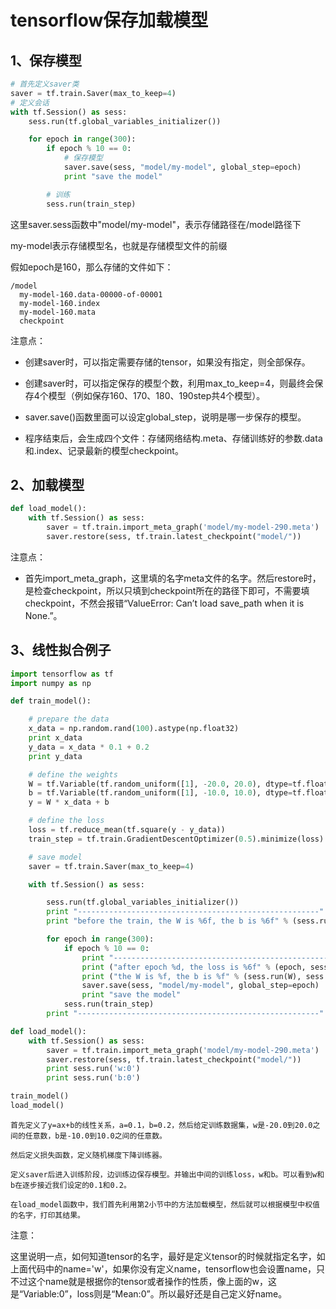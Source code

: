 # tensorflow保存加载模型

## 1、保存模型
```python
# 首先定义saver类
saver = tf.train.Saver(max_to_keep=4)
# 定义会话
with tf.Session() as sess:
    sess.run(tf.global_variables_initializer())

    for epoch in range(300):
        if epoch % 10 == 0:
            # 保存模型
            saver.save(sess, "model/my-model", global_step=epoch)
            print "save the model"

        # 训练
        sess.run(train_step)
```
这里saver.sess函数中"model/my-model"，表示存储路径在/model路径下

my-model表示存储模型名，也就是存储模型文件的前缀

假如epoch是160，那么存储的文件如下：
```
/model
  my-model-160.data-00000-of-00001
  my-model-160.index
  my-model-160.mata
  checkpoint
```
注意点：
- 创建saver时，可以指定需要存储的tensor，如果没有指定，则全部保存。

- 创建saver时，可以指定保存的模型个数，利用max_to_keep=4，则最终会保存4个模型（例如保存160、170、180、190step共4个模型）。

- saver.save()函数里面可以设定global_step，说明是哪一步保存的模型。

- 程序结束后，会生成四个文件：存储网络结构.meta、存储训练好的参数.data和.index、记录最新的模型checkpoint。

## 2、加载模型
```python
def load_model():
    with tf.Session() as sess:
        saver = tf.train.import_meta_graph('model/my-model-290.meta')
        saver.restore(sess, tf.train.latest_checkpoint("model/"))
```

注意点：

- 首先import_meta_graph，这里填的名字meta文件的名字。然后restore时，是检查checkpoint，所以只填到checkpoint所在的路径下即可，不需要填checkpoint，不然会报错“ValueError: Can’t load save_path when it is None.”。

## 3、线性拟合例子
```python
import tensorflow as tf
import numpy as np

def train_model():

    # prepare the data
    x_data = np.random.rand(100).astype(np.float32)
    print x_data
    y_data = x_data * 0.1 + 0.2
    print y_data

    # define the weights
    W = tf.Variable(tf.random_uniform([1], -20.0, 20.0), dtype=tf.float32, name='w')
    b = tf.Variable(tf.random_uniform([1], -10.0, 10.0), dtype=tf.float32, name='b')
    y = W * x_data + b

    # define the loss
    loss = tf.reduce_mean(tf.square(y - y_data))
    train_step = tf.train.GradientDescentOptimizer(0.5).minimize(loss)

    # save model
    saver = tf.train.Saver(max_to_keep=4)

    with tf.Session() as sess:

        sess.run(tf.global_variables_initializer())
        print "------------------------------------------------------"
        print "before the train, the W is %6f, the b is %6f" % (sess.run(W), sess.run(b))

        for epoch in range(300):
            if epoch % 10 == 0:
                print "------------------------------------------------------"
                print ("after epoch %d, the loss is %6f" % (epoch, sess.run(loss)))
                print ("the W is %f, the b is %f" % (sess.run(W), sess.run(b)))
                saver.save(sess, "model/my-model", global_step=epoch)
                print "save the model"
            sess.run(train_step)
        print "------------------------------------------------------"

def load_model():
    with tf.Session() as sess:
        saver = tf.train.import_meta_graph('model/my-model-290.meta')
        saver.restore(sess, tf.train.latest_checkpoint("model/"))
        print sess.run('w:0')
        print sess.run('b:0')

train_model()
load_model()
```
    首先定义了y=ax+b的线性关系，a=0.1，b=0.2，然后给定训练数据集，w是-20.0到20.0之间的任意数，b是-10.0到10.0之间的任意数。

    然后定义损失函数，定义随机梯度下降训练器。

    定义saver后进入训练阶段，边训练边保存模型。并输出中间的训练loss，w和b。可以看到w和b在逐步接近我们设定的0.1和0.2。

    在load_model函数中，我们首先利用第2小节中的方法加载模型，然后就可以根据模型中权值的名字，打印其结果。

注意：

这里说明一点，如何知道tensor的名字，最好是定义tensor的时候就指定名字，如上面代码中的name='w'，如果你没有定义name，tensorflow也会设置name，只不过这个name就是根据你的tensor或者操作的性质，像上面的w，这是“Variable:0”，loss则是“Mean:0”。所以最好还是自己定义好name。

